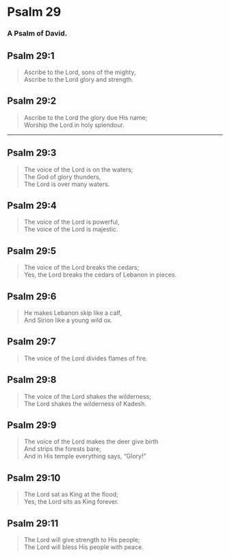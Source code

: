 # Psalm 29

### A Psalm of David.

## Psalm 29:1

> Ascribe to the Lord, sons of the mighty,  
> Ascribe to the Lord glory and strength.

## Psalm 29:2

> Ascribe to the Lord the glory due His name;  
> Worship the Lord in holy splendour.

---

## Psalm 29:3

> The voice of the Lord is on the waters;  
> The God of glory thunders,  
> The Lord is over many waters.

## Psalm 29:4

> The voice of the Lord is powerful,  
> The voice of the Lord is majestic.

## Psalm 29:5

> The voice of the Lord breaks the cedars;  
> Yes, the Lord breaks the cedars of Lebanon in pieces.

## Psalm 29:6

> He makes Lebanon skip like a calf,  
> And Sirion like a young wild ox.

## Psalm 29:7

> The voice of the Lord divides flames of fire.

## Psalm 29:8

> The voice of the Lord shakes the wilderness;  
> The Lord shakes the wilderness of Kadesh.

## Psalm 29:9

> The voice of the Lord makes the deer give birth  
> And strips the forests bare;  
> And in His temple everything says, “Glory!”

## Psalm 29:10

> The Lord sat as King at the flood;  
> Yes, the Lord sits as King forever.

## Psalm 29:11

> The Lord will give strength to His people;  
> The Lord will bless His people with peace.

